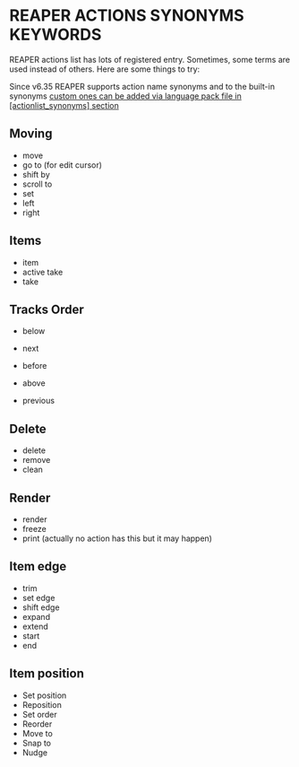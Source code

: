 # REAPER ACTIONS SYNONYMS KEYWORDS

REAPER actions list has lots of registered entry. Sometimes, some terms are used instead of others. Here are some things to try:


Since v6.35 REAPER supports action name synonyms and to the built-in synonyms [custom ones can be added via language pack file in [actionlist_synonyms] section](https://forum.cockos.com/showpost.php?p=2507351&postcount=16)

## Moving

* move
* go to (for edit cursor)
* shift by
* scroll to
* set
* left
* right

## Items

* item
* active take
* take

## Tracks Order

* below
* next

* before
* above
* previous

## Delete

* delete
* remove
* clean

## Render

* render
* freeze
* print (actually no action has this but it may happen)

## Item edge

* trim
* set edge
* shift edge
* expand
* extend
* start
* end

## Item position

* Set position
* Reposition
* Set order
* Reorder
* Move to
* Snap to
* Nudge
